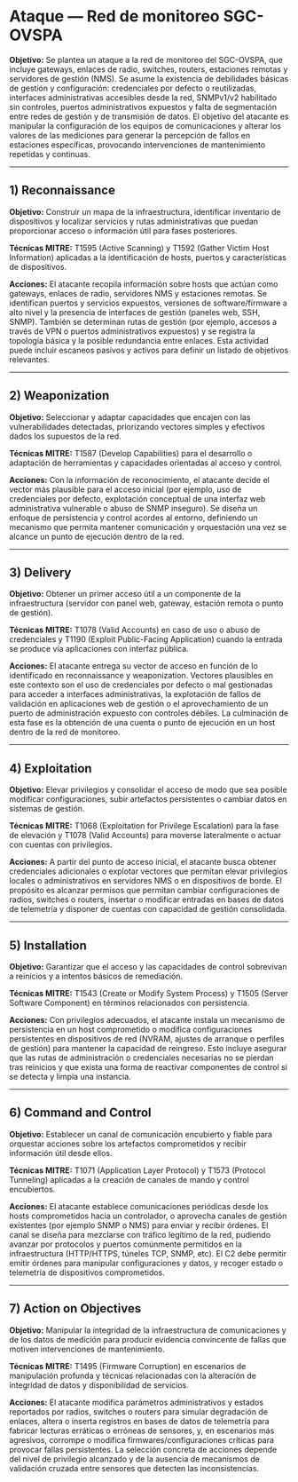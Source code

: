 # Ataque — Red de monitoreo SGC-OVSPA

**Objetivo:** Se plantea un ataque a la red de monitoreo del SGC-OVSPA, que incluye gateways, enlaces de radio, switches, routers, estaciones remotas y servidores de gestión (NMS). Se asume la existencia de debilidades básicas de gestión y configuración: credenciales por defecto o reutilizadas, interfaces administrativas accesibles desde la red, SNMPv1/v2 habilitado sin controles, puertos administrativos expuestos y falta de segmentación entre redes de gestión y de transmisión de datos. El objetivo del atacante es manipular la configuración de los equipos de comunicaciones y alterar los valores de las mediciones para generar la percepción de fallos en estaciones específicas, provocando intervenciones de mantenimiento repetidas y continuas.

---

## 1) Reconnaissance

**Objetivo:** Construir un mapa de la infraestructura, identificar inventario de dispositivos y localizar servicios y rutas administrativas que puedan proporcionar acceso o información útil para fases posteriores.

**Técnicas MITRE:** T1595 (Active Scanning) y T1592 (Gather Victim Host Information) aplicadas a la identificación de hosts, puertos y características de dispositivos.

**Acciones:** El atacante recopila información sobre hosts que actúan como gateways, enlaces de radio, servidores NMS y estaciones remotas. Se identifican puertos y servicios expuestos, versiones de software/firmware a alto nivel y la presencia de interfaces de gestión (paneles web, SSH, SNMP). También se determinan rutas de gestión (por ejemplo, accesos a través de VPN o puertos administrativos expuestos) y se registra la topología básica y la posible redundancia entre enlaces. Esta actividad puede incluir escaneos pasivos y activos para definir un listado de objetivos relevantes.

---

## 2) Weaponization 

**Objetivo:** Seleccionar y adaptar capacidades que encajen con las vulnerabilidades detectadas, priorizando vectores simples y efectivos dados los supuestos de la red.

**Técnicas MITRE:** T1587 (Develop Capabilities) para el desarrollo o adaptación de herramientas y capacidades orientadas al acceso y control.

**Acciones:** Con la información de reconocimiento, el atacante decide el vector más plausible para el acceso inicial (por ejemplo, uso de credenciales por defecto, explotación conceptual de una interfaz web administrativa vulnerable o abuso de SNMP inseguro). Se diseña un enfoque de persistencia y control acordes al entorno, definiendo un mecanismo que permita mantener comunicación y orquestación una vez se alcance un punto de ejecución dentro de la red. 

---

## 3) Delivery 

**Objetivo:** Obtener un primer acceso útil a un componente de la infraestructura (servidor con panel web, gateway, estación remota o punto de gestión).

**Técnicas MITRE:** T1078 (Valid Accounts) en caso de uso o abuso de credenciales y T1190 (Exploit Public-Facing Application) cuando la entrada se produce vía aplicaciones con interfaz pública.

**Acciones:** El atacante entrega su vector de acceso en función de lo identificado en reconnaissance y weaponization. Vectores plausibles en este contexto son el uso de credenciales por defecto o mal gestionadas para acceder a interfaces administrativas, la explotación de fallos de validación en aplicaciones web de gestión o el aprovechamiento de un puerto de administración expuesto con controles débiles. La culminación de esta fase es la obtención de una cuenta o punto de ejecución en un host dentro de la red de monitoreo.

---

## 4) Exploitation 

**Objetivo:** Elevar privilegios y consolidar el acceso de modo que sea posible modificar configuraciones, subir artefactos persistentes o cambiar datos en sistemas de gestión.

**Técnicas MITRE:** T1068 (Exploitation for Privilege Escalation) para la fase de elevación y T1078 (Valid Accounts) para moverse lateralmente o actuar con cuentas con privilegios.

**Acciones:** A partir del punto de acceso inicial, el atacante busca obtener credenciales adicionales o explotar vectores que permitan elevar privilegios locales o administrativos en servidores NMS o en dispositivos de borde. El propósito es alcanzar permisos que permitan cambiar configuraciones de radios, switches o routers, insertar o modificar entradas en bases de datos de telemetría y disponer de cuentas con capacidad de gestión consolidada. 

---

## 5) Installation 

**Objetivo:** Garantizar que el acceso y las capacidades de control sobrevivan a reinicios y a intentos básicos de remediación.

**Técnicas MITRE:** T1543 (Create or Modify System Process) y T1505 (Server Software Component) en términos relacionados con persistencia.

**Acciones:** Con privilegios adecuados, el atacante instala un mecanismo de persistencia en un host comprometido o modifica configuraciones persistentes en dispositivos de red (NVRAM, ajustes de arranque o perfiles de gestión) para mantener la capacidad de reingreso. Esto incluye asegurar que las rutas de administración o credenciales necesarias no se pierdan tras reinicios y que exista una forma de reactivar componentes de control si se detecta y limpia una instancia.

---

## 6) Command and Control 

**Objetivo:** Establecer un canal de comunicación encubierto y fiable para orquestar acciones sobre los artefactos comprometidos y recibir información útil desde ellos.

**Técnicas MITRE:** T1071 (Application Layer Protocol) y T1573 (Protocol Tunneling) aplicadas a la creación de canales de mando y control encubiertos.

**Acciones:** El atacante establece comunicaciones periódicas desde los hosts comprometidos hacia un controlador, o aprovecha canales de gestión existentes (por ejemplo SNMP o NMS) para enviar y recibir órdenes. El canal se diseña para mezclarse con tráfico legítimo de la red, pudiendo avanzar por protocolos y puertos comúnmente permitidos en la infraestructura (HTTP/HTTPS, túneles TCP, SNMP, etc). El C2 debe permitir emitir órdenes para manipular configuraciones y datos, y recoger estado o telemetría de dispositivos comprometidos.

---

## 7) Action on Objectives 

**Objetivo:** Manipular la integridad de la infraestructura de comunicaciones y de los datos de medición para producir evidencia convincente de fallas que motiven intervenciones de mantenimiento.

**Técnicas MITRE:** T1495 (Firmware Corruption) en escenarios de manipulación profunda y técnicas relacionadas con la alteración de integridad de datos y disponibilidad de servicios.

**Acciones:** El atacante modifica parámetros administrativos y estados reportados por radios, switches o routers para simular degradación de enlaces, altera o inserta registros en bases de datos de telemetría para fabricar lecturas erráticas o erróneas de sensores, y, en escenarios más agresivos, corrompe o modifica firmwares/configuraciones críticas para provocar fallas persistentes. La selección concreta de acciones depende del nivel de privilegio alcanzado y de la ausencia de mecanismos de validación cruzada entre sensores que detecten las inconsistencias.
